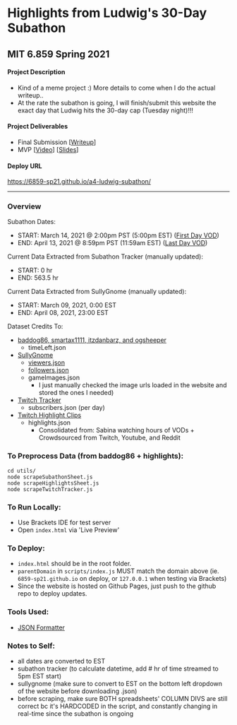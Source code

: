 # Highlights from Ludwig's 30-Day Subathon

## MIT 6.859 Spring 2021

#### Project Description
- Kind of a meme project :) More details to come when I do the actual writeup..    
- At the rate the subathon is going, I will finish/submit this website the exact day that Ludwig hits the 30-day cap (Tuesday night)!!!

#### Project Deliverables
- Final Submission [[Writeup]()]
- MVP [[Video](https://youtu.be/nUda4JRYS7U)] [[Slides](https://docs.google.com/presentation/d/1e-SIilkMOaA-3OfUn5qYDrHJ5L7LxpdqVNObbwEFuuA/edit?usp=sharing)]

#### Deploy URL
https://6859-sp21.github.io/a4-ludwig-subathon/

-----------------------------

### Overview

Subathon Dates:
- START: March 14, 2021 @ 2:00pm PST (5:00pm EST) ([First Day VOD](https://youtu.be/2dwZZAGx5Gc))
- END: April 13, 2021 @ 8:59pm PST (11:59am EST) ([Last Day VOD]())

Current Data Extracted from Subathon Tracker (manually updated):
- START: 0 hr
- END: 563.5 hr

Current Data Extracted from SullyGnome (manually updated):
- START: March 09, 2021, 0:00 EST
- END: April 08, 2021, 23:00 EST

Dataset Credits To:
- [baddog86, smartax1111, itzdanbarz, and ogsheeper](https://docs.google.com/spreadsheets/d/e/2PACX-1vThvKnVHDeF0iGgL7Bkx6wz_SE2hh2RvxzqEHyqtZvR3H0DXuOwwh5MdwnbzMYvluul97ld364VANqm/pubhtml#)
	* timeLeft.json
- [SullyGnome](https://sullygnome.com/channel/ludwig)
	* [viewers.json](https://sullygnome.com/api/charts/linecharts/getconfig/ChannelViewers/30/0/12171601/ludwig/%20/%20/0/0/%20/) 
	* [followers.json](https://sullygnome.com/api/charts/linecharts/getconfig/ChannelFollowers/7/0/12171601/ludwig/%20/%20/0/0/%20/)
	* gameImages.json 
		- I just manually checked the image urls loaded in the website and stored the ones I needed)
- [Twitch Tracker](https://twitchtracker.com/ludwig/subscribers)
	* subscribers.json (per day)
- [Twitch Highlight Clips](https://docs.google.com/spreadsheets/d/e/2PACX-1vQLW71Ytd45ilfzRnforyZJthghXUickXMZdhY_phG8rAEO7eYqOCTj2u5DlxN0x5s1xP-ondSwf3RD/pubhtml#)
	* highlights.json 
		- Consolidated from: Sabina watching hours of VODs + Crowdsourced from Twitch, Youtube, and Reddit

### To Preprocess Data (from baddog86 + highlights):
```
cd utils/
node scrapeSubathonSheet.js
node scrapeHighlightsSheet.js
node scrapeTwitchTracker.js
```
### To Run Locally:

- Use Brackets IDE for test server 
- Open ```index.html``` via 'Live Preview'

### To Deploy:

- ```index.html``` should be in the root folder.
- ```parentDomain``` in ```scripts/index.js``` MUST match the domain above (ie. ```6859-sp21.github.io``` on deploy, or ```127.0.0.1``` when testing via Brackets)
- Since the website is hosted on Github Pages, just push to the github repo to deploy updates. 

### Tools Used:
- [JSON Formatter](https://jsonformatter.curiousconcept.com/)

### Notes to Self:
- all dates are converted to EST
- subathon tracker (to calculate datetime, add # hr of time streamed to 5pm EST start)
- sullygnome (make sure to convert to EST on the bottom left dropdown of the website before downloading .json)
- before scraping, make sure BOTH spreadsheets' COLUMN DIVS are still correct bc it's HARDCODED in the script, and constantly changing in real-time since the subathon is ongoing
